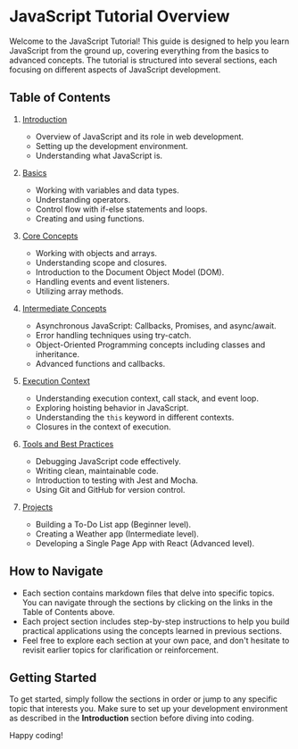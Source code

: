 # JavaScript Tutorial Overview

Welcome to the JavaScript Tutorial! This guide is designed to help you learn JavaScript from the ground up, covering everything from the basics to advanced concepts. The tutorial is structured into several sections, each focusing on different aspects of JavaScript development.

## Table of Contents

1. [Introduction](00-introduction/index.md)

   - Overview of JavaScript and its role in web development.
   - Setting up the development environment.
   - Understanding what JavaScript is.

2. [Basics](01-basics/index.md)

   - Working with variables and data types.
   - Understanding operators.
   - Control flow with if-else statements and loops.
   - Creating and using functions.

3. [Core Concepts](02-core-concepts/index.md)

   - Working with objects and arrays.
   - Understanding scope and closures.
   - Introduction to the Document Object Model (DOM).
   - Handling events and event listeners.
   - Utilizing array methods.

4. [Intermediate Concepts](03-intermediate/index.md)

   - Asynchronous JavaScript: Callbacks, Promises, and async/await.
   - Error handling techniques using try-catch.
   - Object-Oriented Programming concepts including classes and inheritance.
   - Advanced functions and callbacks.

5. [Execution Context](04-execution-context/index.md)

   - Understanding execution context, call stack, and event loop.
   - Exploring hoisting behavior in JavaScript.
   - Understanding the `this` keyword in different contexts.
   - Closures in the context of execution.

6. [Tools and Best Practices](05-tools-and-best-practices/index.md)

   - Debugging JavaScript code effectively.
   - Writing clean, maintainable code.
   - Introduction to testing with Jest and Mocha.
   - Using Git and GitHub for version control.

7. [Projects](06-projects/index.md)
   - Building a To-Do List app (Beginner level).
   - Creating a Weather app (Intermediate level).
   - Developing a Single Page App with React (Advanced level).

## How to Navigate

- Each section contains markdown files that delve into specific topics. You can navigate through the sections by clicking on the links in the Table of Contents above.
- Each project section includes step-by-step instructions to help you build practical applications using the concepts learned in previous sections.
- Feel free to explore each section at your own pace, and don't hesitate to revisit earlier topics for clarification or reinforcement.

## Getting Started

To get started, simply follow the sections in order or jump to any specific topic that interests you. Make sure to set up your development environment as described in the **Introduction** section before diving into coding.

Happy coding!
